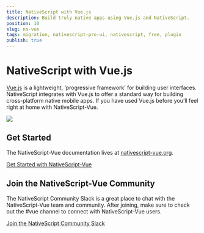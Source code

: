 ```yaml
---
title: NativeScript with Vue.js
description: Build truly native apps using Vue.js and NativeScript.
position: 10
slug: ns-vue
tags: migration, nativescript-pro-ui, nativescript, free, plugin
publish: true
---
```


# NativeScript with Vue.js

<a href="https://vuejs.org" target="_blank">Vue.js</a> is a lightweight, ‘progressive framework’ for building user interfaces. NativeScript integrates with Vue.js to offer a standard way for building cross-platform native mobile apps. If you have used Vue.js before you’ll feel right at home with NativeScript-Vue.

![](/img/vue/nativescript-vue.png)

## Get Started

The NativeScript-Vue documentation lives at [nativescript-vue.org](https://nativescript-vue.org/en/docs/introduction/).

<a href="https://nativescript-vue.org/en/docs/introduction/" class="ns-button -action" id="ng-start-button">Get Started with NativeScript-Vue</a>

## Join the NativeScript-Vue Community

The NativeScript Community Slack is a great place to chat with the NativeScript-Vue team and community. After joining, make sure to check out the #vue channel to connect with NativeScript-Vue users.

<a href="https://developer.telerik.com/wp-login.php?action=slack-invitation" class="ns-button" id="ng-start-button">Join the NativeScript Community Slack</a>
 